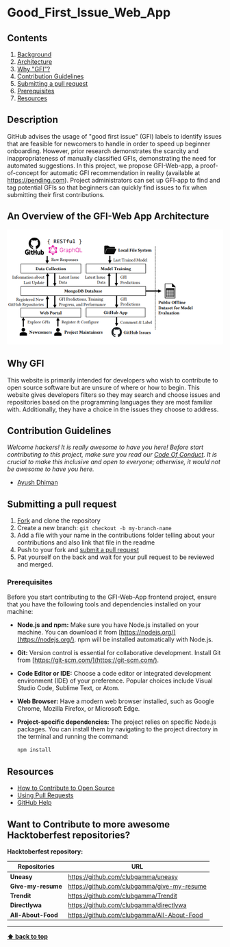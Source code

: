 # Good_First_Issue_Web_App

## Contents

1. [Background](#description)
2. [Architecture](#an-overview-of-the-gfi-web-app-architecture)
3. [Why "GFI"?](#why-gfi)
4. [Contribution Guidelines](#contribution-guidelines)
4. [Submitting a pull request](#submitting-a-pull-request)
5. [Prerequisites](#prerequisites)
6. [Resources](#resources)

## Description
GitHub advises the usage of "good first issue" (GFI) labels to identify issues that are feasible for newcomers to handle in order to speed up beginner onboarding. However, prior research demonstrates the scarcity and inappropriateness of manually classified GFIs, demonstrating the need for automated suggestions. In this project, we propose GFI-Web-app, a proof-of-concept for automatic GFI recommendation in reality (available at https://pending.com). Project administrators can set up GFI-app to find and tag potential GFIs so that beginners can quickly find issues to fix when submitting their first contributions.

## An Overview of the GFI-Web App Architecture
<p align="center">
   <img src="https://github.com/Nishu0/GFI_Web_App/blob/main/images/flow.PNG" alt="GFI Architecture"/>
</p>

## Why GFI

This website is primarily intended for developers who wish to contribute to open source software but are unsure of where or how to begin. This website gives developers filters so they may search and choose issues and repositories based on the programming languages they are most familiar with. Additionally, they have a choice in the issues they choose to address.

## Contribution Guidelines

_Welcome hackers! It is really awesome to have you here! Before start contributing to this project, make sure you read our [Code Of Conduct](https://github.com/clubgamma/Good_First_Issue_Web_App/blob/main/CODE_OF_CONDUCT.md). It is crucial to make this inclusive and open to everyone; otherwise, it would not be awesome to have you here._
- [Ayush Dhiman](contributions/ayushdhiman-py.txt)

## Submitting a pull request

1. [Fork](https://github.com/clubgamma/Good_First_Issue_Web_App/fork) and clone the repository
2. Create a new branch: `git checkout -b my-branch-name`
3. Add a file with your name in the contributions folder telling about your contributions and also link that file in the readme
4. Push to your fork and [submit a pull request](https://github.com/clubgamma/Good_First_Issue_Web_App/compare)
5. Pat yourself on the back and wait for your pull request to be reviewed and merged.

### Prerequisites
Before you start contributing to the GFI-Web-App frontend project, ensure that you have the following tools and dependencies installed on your machine:

- **Node.js and npm:** Make sure you have Node.js installed on your machine. You can download it from [https://nodejs.org/](https://nodejs.org/). npm will be installed automatically with Node.js.

- **Git:** Version control is essential for collaborative development. Install Git from [https://git-scm.com/](https://git-scm.com/).

- **Code Editor or IDE:** Choose a code editor or integrated development environment (IDE) of your preference. Popular choices include Visual Studio Code, Sublime Text, or Atom.

- **Web Browser:** Have a modern web browser installed, such as Google Chrome, Mozilla Firefox, or Microsoft Edge.

- **Project-specific dependencies:** The project relies on specific Node.js packages. You can install them by navigating to the project directory in the terminal and running the command:

  ```bash
  npm install


## Resources
- [How to Contribute to Open Source](https://opensource.guide/how-to-contribute/)
- [Using Pull Requests](https://help.github.com/articles/about-pull-requests/)
- [GitHub Help](https://help.github.com)

## Want to Contribute to more awesome Hacktoberfest repositories?

**Hacktoberfest repository:**

| **Repositories**       | **URL**           |
| --- |--- |
| **Uneasy**      | https://github.com/clubgamma/uneasy |
| **Give-my-resume**      | https://github.com/clubgamma/give-my-resume |
| **Trendit**     | https://github.com/clubgamma/Trendit |
| **Directlywa**     | https://github.com/clubgamma/directlywa |
| **All-About-Food**      | https://github.com/clubgamma/All-About-Food |

---

**[⬆ back to top](#contents)**
